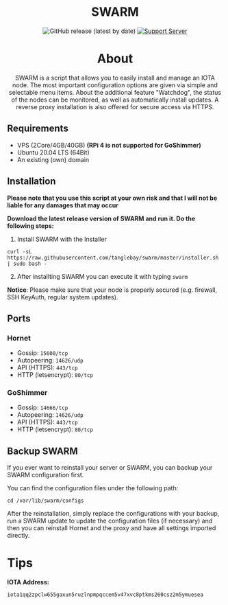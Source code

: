 <center><h1>SWARM</h1>

![GitHub release (latest by date)](https://img.shields.io/github/v/release/TangleBay/swarm?style=for-the-badge) [![Support Server](https://img.shields.io/discord/591914197219016707.svg?label=Discord&logo=Discord&colorB=7289da&style=for-the-badge)](https://discord.tanglebay.com)

<h1>About</h1>
SWARM is a script that allows you to easily install and manage an IOTA node. The most important configuration options are given via simple and selectable menu items. About the additional feature "Watchdog", the status of the nodes can be monitored, as well as automatically install updates. A reverse proxy installation is also offered for secure access via HTTPS.
</center>

## Requirements
- VPS (2Core/4GB/40GB) **(RPi 4 is not supported for GoShimmer)**
- Ubuntu 20.04 LTS (64Bit)
- An existing (own) domain

## Installation

**Please note that you use this script at your own risk and that I will not be liable for any damages that may occur**

**Download the latest release version of SWARM and run it. Do the following steps:**

1. Install SWARM with the Installer
```shell
curl -sL https://raw.githubusercontent.com/tanglebay/swarm/master/installer.sh | sudo bash -
```
2. After installting SWARM you can execute it with typing `swarm`

**Notice**: Please make sure that your node is properly secured (e.g. firewall, SSH KeyAuth, regular system updates).

## Ports
### Hornet
- Gossip: `15600/tcp`
- Autopeering: `14626/udp`
- API (HTTPS): `443/tcp`
- HTTP (letsencrypt): `80/tcp`
### GoShimmer
- Gossip: `14666/tcp`
- Autopeering: `14626/udp`
- API (HTTPS): `443/tcp`
- HTTP (letsencrypt): `80/tcp`


## Backup SWARM
If you ever want to reinstall your server or SWARM, you can backup your SWARM configuration first.

You can find the configuration files under the following path:
```shell
cd /var/lib/swarm/configs
```

After the reinstallation, simply replace the configurations with your backup, run a SWARM update to update the configuration files (if necessary) and then you can reinstall Hornet and the proxy and have all settings imported directly.


# Tips

**IOTA Address:**
```
iota1qq2zpclw655gaxun5ruzlnpmpqccem5v47xvc8ptkms260csz2m5ymuesea
```

